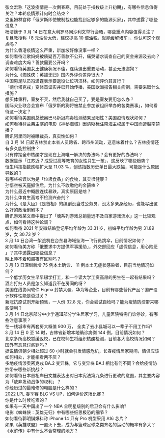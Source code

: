 张文宏称「这波疫情是一次倒春寒，目前处于指数级上升初期」，有哪些信息值得关注？本轮疫情预计何时会结束？  
克里姆林宫称「俄罗斯即使被制裁也能找到足够多的能源买家」，其中透露了哪些信息？  
杨洁篪于 3 月 14 日在意大利罗马同沙利文举行会晤，哪些重点内容值得关注？  
复旦教授称「8 元油价太低，建议提高 10 倍油税，就能缓解堵车」，你认可这个观点吗？  
为什么香港疫情这么严重，新加坡好像没事一样？  
如何看待江歌妈妈被质疑百万善款不公开，痛哭请求调查自己的资金来源及去向？调查难度大吗？善款需要公开吗？  
如何看待英国女王健康状况不佳，连续退出重要活动，甚至无法遛狗？  
为什么《蜘蛛侠：英雄无归》国内外评价差异很大？  
中国男足队员冯潇霆表示要退役让位巩汉林，如何评价其言行？  
「德尔塔克戎」变体首证实并已开始传播，美国欧洲报告相关病例，需要采取什么措施？  
想买体重秤，室友不买，然后我就自己买了，要是室友要用怎么办？  
国际犬业联合会宣布「俄罗斯的狗将被禁止参加该组织举办的各类赛事」，如何看待这一决定？  
如何看待美国前总统奥巴马新冠病毒检测结果呈阳性？美国疫情现状如何？  
如何看待荷兰弟主演的电影《神秘海域》因清晰标注南海主权属于中国而遭越南禁播？  
腾讯阿里同时被曝裁员，真实性如何？  
自 3 月 14 日起吉林禁止本省人员跨省、跨市州流动，这意味着什么？吉林疫情还有多久能控制住？  
只有停摆全市核酸才是现在上海唯一解决的办法吗？会有更好的办法吗？  
数据显示「江苏近 7 成受过高等教育的女性只生一孩」，这反映了哪些趋势？  
恒生科技指数跌幅扩大至 11.03 %，创该指数历史单日最大跌幅，可能是什么原因导致的？  
有哪些被误以为是「垃圾食品」的食物，其实很健康？  
孙悟空被天庭抓住后，为什么不收缴他的金箍棒？  
为什么最近中概股连续暴跌，真实原因是啥？  
为什么体育生高考不检测兴奋剂？  
为什么《是大臣》《是首相》的编剧没当过公务员、没太多亲身经历，也能写出这么好的政治剧剧本？  
腾讯游戏某文章中提出了「魂系列游戏总销量远不及自家游戏流水」这一比较观点，如何看待这种论调？  
如何看待 2021 年安徽结婚登记平均年龄为 33.31 岁，初婚平均年龄为男 31.89 岁，女 30.73 岁？  
3 月 14 日台湾一架战机在台东县海域坠海一飞行员跳伞，目前情况如何？  
如何看待美方称「俄要求中方提供军事援助」，外交部回应「虚假信息，用心险恶 」？其中透露出哪些信息？  
晚上睡不着和熬夜有区别吗？  
3 月 13 日深圳新增 75 例本土确诊、 11 例本土无症状感染者，目前当地情况如何？  
一个低学历女生早早辍学打工，和一个读大学工资高昂的男生在一起有结果吗？  
酒店打扫人员是怎么知道我不在房间的呀？  
美国在线协同软件 Figma 封禁大疆、华为等企业，目前有哪些替代产品？国产设计软件性能是否过关？  
新冠抗原试剂开始预售，一人份 32.8 元，你会尝试自检吗？能为疫情防控带来哪些便利？  
3 月 14 日北京部分中小学通知部分学生居家学习，儿童医院特需门诊停诊，有哪些注意事项？  
在一线城市有两套房大概值 900 万， 全卖了去小县城可以一辈子不用工作吗?  
3 月 14 日 0 至 14 时，吉林省新增本地确诊病例 144 例，目前情况如何？  
北京多所高校暂缓返校，已在校师生将组织核酸检测，目前各大高校情况如何？  
国外有恶意讨薪罪吗？  
据说情侣朝夕相处超过 60 小时就会引发情感危机，长春疫情居家期间，情侣应该如何相处，才能相看两不厌？  
多地疫情涉奥密克戎 BA.2 变异株，它与变异株 BA.1 相比有何不同？会给疫情防控带来哪些新挑战？  
如何看待日本首相岸田文雄表达出对日本宪法第九条进行更改的意图，其主要内容为「放弃发动战争的权利」？  
你经历过的最难修的电脑是什么样的？  
2022 LPL 春季赛 BLG VS UP，如何评价这场比赛？  
你是什么时候吃素的？  
如果有一天中国出了一个 NBA 全明星级别的后卫会有什么影响?  
电影《蜘蛛侠：英雄无归》中有哪些细思极恐的细节？  
如何看待郭明錤爆料称 iPhone 14 只有 Pro 机型采用 A16 芯片？  
如果《英雄联盟》一直火下去，成为与篮球足球之类齐名的运动的概率有多大？  
《水浒传》中有什么不合常理的地方？  
